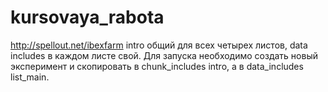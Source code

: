 # kursovaya_rabota
http://spellout.net/ibexfarm 
intro общий для всех четырех листов, data includes в каждом листе свой. Для запуска необходимо создать новый эксперимент и скопировать в chunk_includes intro, а в data_includes list_main.
